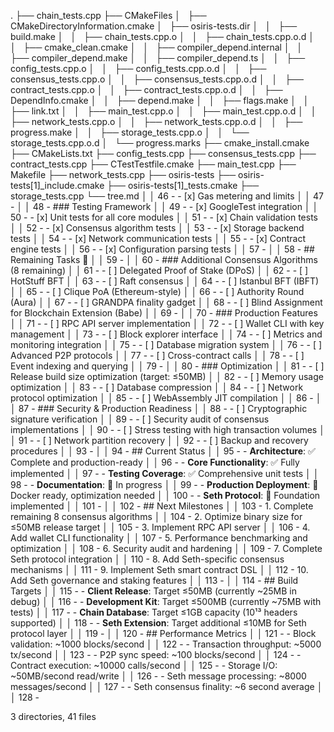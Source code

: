 .
├── chain_tests.cpp
├── CMakeFiles
│   ├── CMakeDirectoryInformation.cmake
│   ├── osiris-tests.dir
│   │   ├── build.make
│   │   ├── chain_tests.cpp.o
│   │   ├── chain_tests.cpp.o.d
│   │   ├── cmake_clean.cmake
│   │   ├── compiler_depend.internal
│   │   ├── compiler_depend.make
│   │   ├── compiler_depend.ts
│   │   ├── config_tests.cpp.o
│   │   ├── config_tests.cpp.o.d
│   │   ├── consensus_tests.cpp.o
│   │   ├── consensus_tests.cpp.o.d
│   │   ├── contract_tests.cpp.o
│   │   ├── contract_tests.cpp.o.d
│   │   ├── DependInfo.cmake
│   │   ├── depend.make
│   │   ├── flags.make
│   │   ├── link.txt
│   │   ├── main_test.cpp.o
│   │   ├── main_test.cpp.o.d
│   │   ├── network_tests.cpp.o
│   │   ├── network_tests.cpp.o.d
│   │   ├── progress.make
│   │   ├── storage_tests.cpp.o
│   │   └── storage_tests.cpp.o.d
│   └── progress.marks
├── cmake_install.cmake
├── CMakeLists.txt
├── config_tests.cpp
├── consensus_tests.cpp
├── contract_tests.cpp
├── CTestTestfile.cmake
├── main_test.cpp
├── Makefile
├── network_tests.cpp
├── osiris-tests
├── osiris-tests[1]_include.cmake
├── osiris-tests[1]_tests.cmake
├── storage_tests.cpp
└── tree.md
                                                                      │
 │    46   - - [x] Gas metering and limits                                                                   │
 │    47   -                                                                                                 │
 │    48   - ### Testing Framework                                                                           │
 │    49   - - [x] GoogleTest integration                                                                    │
 │    50   - - [x] Unit tests for all core modules                                                           │
 │    51   - - [x] Chain validation tests                                                                    │
 │    52   - - [x] Consensus algorithm tests                                                                 │
 │    53   - - [x] Storage backend tests                                                                     │
 │    54   - - [x] Network communication tests                                                               │
 │    55   - - [x] Contract engine tests                                                                     │
 │    56   - - [x] Configuration parsing tests                                                               │
 │    57   -                                                                                                 │
 │    58   - ## Remaining Tasks 🚧                                                                           │
 │    59   -                                                                                                 │
 │    60   - ### Additional Consensus Algorithms (8 remaining)                                               │
 │    61   - - [ ] Delegated Proof of Stake (DPoS)                                                           │
 │    62   - - [ ] HotStuff BFT                                                                              │
 │    63   - - [ ] Raft consensus                                                                            │
 │    64   - - [ ] Istanbul BFT (IBFT)                                                                       │
 │    65   - - [ ] Clique PoA (Ethereum-style)                                                               │
 │    66   - - [ ] Authority Round (Aura)                                                                    │
 │    67   - - [ ] GRANDPA finality gadget                                                                   │
 │    68   - - [ ] Blind Assignment for Blockchain Extension (Babe)                                          │
 │    69   -                                                                                                 │
 │    70   - ### Production Features                                                                         │
 │    71   - - [ ] RPC API server implementation                                                             │
 │    72   - - [ ] Wallet CLI with key management                                                            │
 │    73   - - [ ] Block explorer interface                                                                  │
 │    74   - - [ ] Metrics and monitoring integration                                                        │
 │    75   - - [ ] Database migration system                                                                 │
 │    76   - - [ ] Advanced P2P protocols                                                                    │
 │    77   - - [ ] Cross-contract calls                                                                      │
 │    78   - - [ ] Event indexing and querying                                                               │
 │    79   -                                                                                                 │
 │    80   - ### Optimization                                                                                │
 │    81   - - [ ] Release build size optimization (target: ≤50MB)                                           │
 │    82   - - [ ] Memory usage optimization                                                                 │
 │    83   - - [ ] Database compression                                                                      │
 │    84   - - [ ] Network protocol optimization                                                             │
 │    85   - - [ ] WebAssembly JIT compilation                                                               │
 │    86   -                                                                                                 │
 │    87   - ### Security & Production Readiness                                                             │
 │    88   - - [ ] Cryptographic signature verification                                                      │
 │    89   - - [ ] Security audit of consensus implementations                                               │
 │    90   - - [ ] Stress testing with high transaction volumes                                              │
 │    91   - - [ ] Network partition recovery                                                                │
 │    92   - - [ ] Backup and recovery procedures                                                            │
 │    93   -                                                                                                 │
 │    94   - ## Current Status                                                                               │
 │    95   - - **Architecture**: ✅ Complete and production-ready                                             │
 │    96   - - **Core Functionality**: ✅ Fully implemented                                                   │
 │    97   - - **Testing Coverage**: ✅ Comprehensive unit tests                                              │
 │    98   - - **Documentation**: 🚧 In progress                                                             │
 │    99   - - **Production Deployment**: 🚧 Docker ready, optimization needed                               │
 │    100  - - **Seth Protocol**: 🚧 Foundation implemented                                                  │
 │    101  -                                                                                                 │
 │    102  - ## Next Milestones                                                                              │
 │    103  - 1. Complete remaining 8 consensus algorithms                                                    │
 │    104  - 2. Optimize binary size for ≤50MB release target                                                │
 │    105  - 3. Implement RPC API server                                                                     │
 │    106  - 4. Add wallet CLI functionality                                                                 │
 │    107  - 5. Performance benchmarking and optimization                                                    │
 │    108  - 6. Security audit and hardening                                                                 │
 │    109  - 7. Complete Seth protocol integration                                                           │
 │    110  - 8. Add Seth-specific consensus mechanisms                                                       │
 │    111  - 9. Implement Seth smart contract DSL                                                            │
 │    112  - 10. Add Seth governance and staking features                                                    │
 │    113  -                                                                                                 │
 │    114  - ## Build Targets                                                                                │
 │    115  - - **Client Release**: Target ≤50MB (currently ~25MB in debug)                                   │
 │    116  - - **Development Kit**: Target ≤500MB (currently ~75MB with tests)                               │
 │    117  - - **Chain Database**: Target ≤1GB capacity (10¹³ headers supported)                             │
 │    118  - - **Seth Extension**: Target additional ≤10MB for Seth protocol layer                           │
 │    119  -                                                                                                 │
 │    120  - ## Performance Metrics                                                                          │
 │    121  - - Block validation: ~1000 blocks/second                                                         │
 │    122  - - Transaction throughput: ~5000 tx/second                                                       │
 │    123  - - P2P sync speed: ~100 blocks/second                                                            │
 │    124  - - Contract execution: ~10000 calls/second                                                       │
 │    125  - - Storage I/O: ~50MB/second read/write                                                          │
 │    126  - - Seth message processing: ~8000 messages/second                                                │
 │    127  - - Seth consensus finality: ~6 second average                                                    │
 │    128  -                                                                   

3 directories, 41 files
